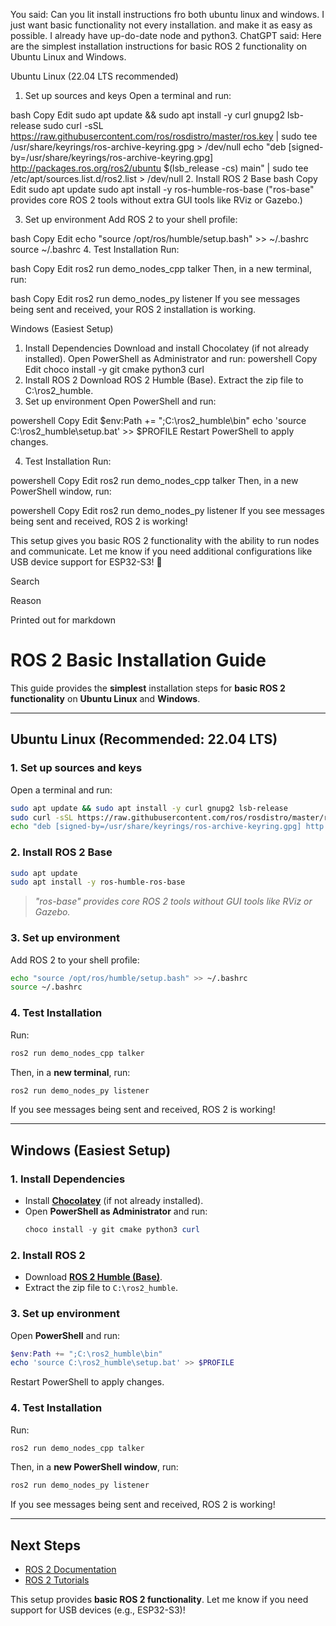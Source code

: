 







You said:
Can you lit install instructions fro both ubuntu linux and windows. I just want basic functionality not every installation. and make it as easy as possible. I already have up-do-date node and python3.
ChatGPT said:
Here are the simplest installation instructions for basic ROS 2 functionality on Ubuntu Linux and Windows.

Ubuntu Linux (22.04 LTS recommended)
1. Set up sources and keys
Open a terminal and run:

bash
Copy
Edit
sudo apt update && sudo apt install -y curl gnupg2 lsb-release
sudo curl -sSL https://raw.githubusercontent.com/ros/rosdistro/master/ros.key | sudo tee /usr/share/keyrings/ros-archive-keyring.gpg > /dev/null
echo "deb [signed-by=/usr/share/keyrings/ros-archive-keyring.gpg] http://packages.ros.org/ros2/ubuntu $(lsb_release -cs) main" | sudo tee /etc/apt/sources.list.d/ros2.list > /dev/null
2. Install ROS 2 Base
bash
Copy
Edit
sudo apt update
sudo apt install -y ros-humble-ros-base
("ros-base" provides core ROS 2 tools without extra GUI tools like RViz or Gazebo.)

3. Set up environment
Add ROS 2 to your shell profile:

bash
Copy
Edit
echo "source /opt/ros/humble/setup.bash" >> ~/.bashrc
source ~/.bashrc
4. Test Installation
Run:

bash
Copy
Edit
ros2 run demo_nodes_cpp talker
Then, in a new terminal, run:

bash
Copy
Edit
ros2 run demo_nodes_py listener
If you see messages being sent and received, your ROS 2 installation is working.

Windows (Easiest Setup)
1. Install Dependencies
Download and install Chocolatey (if not already installed).
Open PowerShell as Administrator and run:
powershell
Copy
Edit
choco install -y git cmake python3 curl
2. Install ROS 2
Download ROS 2 Humble (Base).
Extract the zip file to C:\ros2_humble.
3. Set up environment
Open PowerShell and run:

powershell
Copy
Edit
$env:Path += ";C:\ros2_humble\bin"
echo 'source C:\ros2_humble\setup.bat' >> $PROFILE
Restart PowerShell to apply changes.

4. Test Installation
Run:

powershell
Copy
Edit
ros2 run demo_nodes_cpp talker
Then, in a new PowerShell window, run:

powershell
Copy
Edit
ros2 run demo_nodes_py listener
If you see messages being sent and received, ROS 2 is working!

This setup gives you basic ROS 2 functionality with the ability to run nodes and communicate. Let me know if you need additional configurations like USB device support for ESP32-S3! 🚀











Search

Reason





Printed out for markdown




# ROS 2 Basic Installation Guide

This guide provides the **simplest** installation steps for **basic ROS 2 functionality** on **Ubuntu Linux** and **Windows**.

---

## **Ubuntu Linux (Recommended: 22.04 LTS)**

### **1. Set up sources and keys**
Open a terminal and run:

```bash
sudo apt update && sudo apt install -y curl gnupg2 lsb-release
sudo curl -sSL https://raw.githubusercontent.com/ros/rosdistro/master/ros.key | sudo tee /usr/share/keyrings/ros-archive-keyring.gpg > /dev/null
echo "deb [signed-by=/usr/share/keyrings/ros-archive-keyring.gpg] http://packages.ros.org/ros2/ubuntu $(lsb_release -cs) main" | sudo tee /etc/apt/sources.list.d/ros2.list > /dev/null
```

### **2. Install ROS 2 Base**
```bash
sudo apt update
sudo apt install -y ros-humble-ros-base
```
> *"ros-base" provides core ROS 2 tools without GUI tools like RViz or Gazebo.*

### **3. Set up environment**
Add ROS 2 to your shell profile:
```bash
echo "source /opt/ros/humble/setup.bash" >> ~/.bashrc
source ~/.bashrc
```

### **4. Test Installation**
Run:
```bash
ros2 run demo_nodes_cpp talker
```
Then, in a **new terminal**, run:
```bash
ros2 run demo_nodes_py listener
```
If you see messages being sent and received, ROS 2 is working!

---

## **Windows (Easiest Setup)**

### **1. Install Dependencies**
- Install **[Chocolatey](https://chocolatey.org/install)** (if not already installed).
- Open **PowerShell as Administrator** and run:
  ```powershell
  choco install -y git cmake python3 curl
  ```

### **2. Install ROS 2**
- Download **[ROS 2 Humble (Base)](https://github.com/ros2/ros2/releases/download/release-humble-20230421/ros2-humble-20230421-windows-release-amd64.zip)**.
- Extract the zip file to `C:\ros2_humble`.

### **3. Set up environment**
Open **PowerShell** and run:
```powershell
$env:Path += ";C:\ros2_humble\bin"
echo 'source C:\ros2_humble\setup.bat' >> $PROFILE
```
Restart PowerShell to apply changes.

### **4. Test Installation**
Run:
```powershell
ros2 run demo_nodes_cpp talker
```
Then, in a **new PowerShell window**, run:
```powershell
ros2 run demo_nodes_py listener
```
If you see messages being sent and received, ROS 2 is working!

---

## **Next Steps**
- [ROS 2 Documentation](https://docs.ros.org/en/humble/)
- [ROS 2 Tutorials](https://docs.ros.org/en/humble/Tutorials.html)

This setup provides **basic ROS 2 functionality**. Let me know if you need support for USB devices (e.g., ESP32-S3)!


